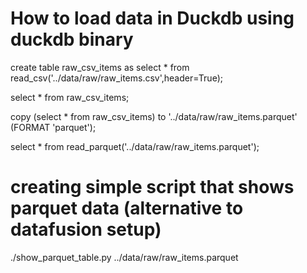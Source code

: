 # How to load data in Duckdb using duckdb binary

create table raw_csv_items as select * from read_csv('../data/raw/raw_items.csv',header=True);

select * from raw_csv_items;

copy (select * from raw_csv_items) to '../data/raw/raw_items.parquet' (FORMAT 'parquet');

select * from read_parquet('../data/raw/raw_items.parquet');

# creating simple script that shows parquet data (alternative to datafusion setup)

./show_parquet_table.py ../data/raw/raw_items.parquet
